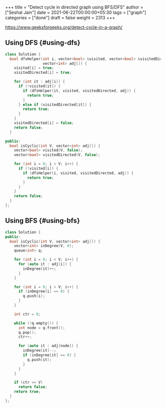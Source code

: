 +++
title = "Detect cycle in directed graph using BFS/DFS"
author = ["Seshal Jain"]
date = 2021-06-22T00:00:00+05:30
tags = ["graph"]
categories = ["done"]
draft = false
weight = 2313
+++

<https://www.geeksforgeeks.org/detect-cycle-in-a-graph/>

## Using DFS {#using-dfs}

```cpp
class Solution {
  bool dfsHelper(int i, vector<bool> &visited, vector<bool> &visitedDirected,
                 vector<int> adj[]) {
    visited[i] = true;
    visitedDirected[i] = true;

    for (int it : adj[i]) {
      if (!visited[it]) {
        if (dfsHelper(it, visited, visitedDirected, adj)) {
          return true;
        }
      } else if (visitedDirected[it]) {
        return true;
      }
    }
    visitedDirected[i] = false;
    return false;
  }

public:
  bool isCyclic(int V, vector<int> adj[]) {
    vector<bool> visited(V, false);
    vector<bool> visitedDirected(V, false);

    for (int i = 0; i < V; i++) {
      if (!visited[i]) {
        if (dfsHelper(i, visited, visitedDirected, adj)) {
          return true;
        }
      }
    }
    return false;
  }
};
```

## Using BFS {#using-bfs}

```cpp
class Solution {
public:
  bool isCyclic(int V, vector<int> adj[]) {
    vector<int> inDegree(V, 0);
    queue<int> q;

    for (int i = 0; i < V; i++) {
      for (auto it : adj[i]) {
        inDegree[it]++;
      }
    }

    for (int i = 0; i < V; i++) {
      if (inDegree[i] == 0) {
        q.push(i);
      }
    }

    int ctr = 0;

    while (!q.empty()) {
      int node = q.front();
      q.pop();
      ctr++;

      for (auto it : adj[node]) {
        inDegree[it]--;
        if (inDegree[it] == 0) {
          q.push(it);
        }
      }
    }

    if (ctr == V)
      return false;
    return true;
  }
};
```
